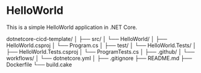 # HelloWorld

This is a simple HelloWorld application in .NET Core.


dotnetcore-cicd-template/
│
├── src/
│   └── HelloWorld/
│       ├── HelloWorld.csproj
│       └── Program.cs
│
├── test/
│   └── HelloWorld.Tests/
│       ├── HelloWorld.Tests.csproj
│       └── ProgramTests.cs
│
├── .github/
│   └── workflows/
│       └── dotnetcore.yml
│
├── .gitignore
├── README.md
├── Dockerfile
└── build.cake
